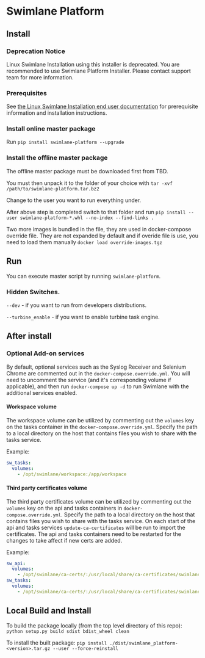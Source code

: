 # Swimlane Platform

## Install

### Deprecation Notice

Linux Swimlane Installation using this installer is deprecated. You are recommended to use Swimlane Platform Installer. Please contact support team for more information.

### Prerequisites

See [the Linux Swimlane Installation end user documentation](https://swimlane.com/knowledge-center/install/Swimlane_Installation/Linux_Swimlane_Installation/) for prerequisite information and installation instructions.

### Install online master package

Run `pip install swimlane-platform --upgrade`

### Install the offline master package

The offline master package must be downloaded first from TBD.

You must then unpack it to the folder of your choice with `tar -xvf /path/to/swimlane-platform.tar.bz2`

Change to the user you want to run everything under.

After above step is completed switch to that folder and run `pip install --user swimlane-platform-*.whl --no-index --find-links .`

Two more images is bundled in the file, they are used in docker-compose
override file. They are not expanded by default and if overide
file is use, you need to load them manually `docker load override-images.tgz`

## Run

You can execute master script by running `swimlane-platform`.

### Hidden Switches.

`--dev` - if you want to run from developers distributions.

`--turbine_enable` - if you want to enable turbine task engine.

## After install

### Optional Add-on services

By default, optional services such as the Syslog Receiver and Selenium Chrome are commented out in the `docker-compose.override.yml`. You will need to uncomment the service (and it's corresponding volume if applicable), and then run `docker-compose up -d` to run Swimlane with the additional services enabled.

#### Workspace volume

The workspace volume can be utilized by commenting out the `volumes` key on the tasks container in the `docker-compose.override.yml`. Specify the path to a local directory on the host that contains files you wish to share with the tasks service.

Example:

```yaml
sw_tasks:
  volumes:
    - /opt/swimlane/workspace:/app/workspace
```

#### Third party certificates volume

The third party certificates volume can be utilized by commenting out the `volumes` key on the api and tasks containers in `docker-compose.override.yml`. Specify the path to a local directory on the host that contains files you wish to share with the tasks service. On each start of the api and tasks services `update-ca-certificates` will be run to import the certificates. The api and tasks containers need to be restarted for the changes to take affect if new certs are added.

Example:

```yaml
sw_api:
  volumes:
    - /opt/swimlane/ca-certs/:/usr/local/share/ca-certificates/swimlane/
sw_tasks:
  volumes:
    - /opt/swimlane/ca-certs/:/usr/local/share/ca-certificates/swimlane/
```

## Local Build and Install

To build the package locally (from the top level directory of this repo): `python setup.py build sdist bdist_wheel clean`

To install the built package: `pip install ./dist/swimlane_platform-<version>.tar.gz --user --force-reinstall`
